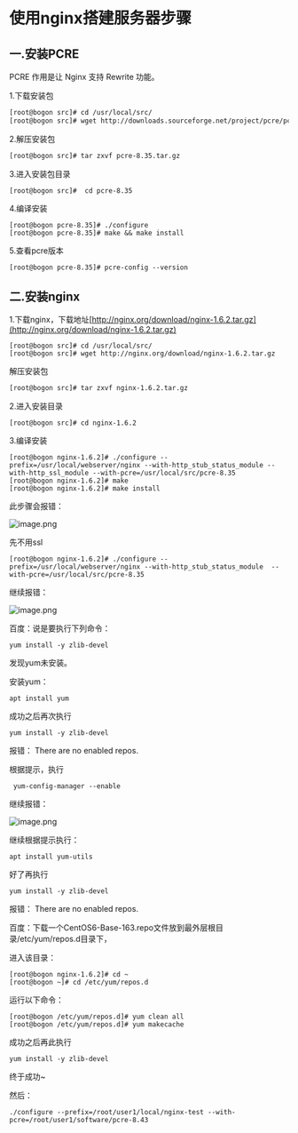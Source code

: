 # 使用nginx搭建服务器步骤

## 一.安装PCRE

PCRE 作用是让 Nginx 支持 Rewrite 功能。

1.下载安装包

```bash
[root@bogon src]# cd /usr/local/src/
[root@bogon src]# wget http://downloads.sourceforge.net/project/pcre/pcre/8.35/pcre-8.35.tar.gz

```

2.解压安装包

```bash
[root@bogon src]# tar zxvf pcre-8.35.tar.gz
```

3.进入安装包目录

```bas
[root@bogon src]#  cd pcre-8.35
```

4.编译安装

```
[root@bogon pcre-8.35]# ./configure
[root@bogon pcre-8.35]# make && make install
```

5.查看pcre版本

```
[root@bogon pcre-8.35]# pcre-config --version
```

## 二.安装nginx

1.下载nginx，下载地址[http://nginx.org/download/nginx-1.6.2.tar.gz](http://nginx.org/download/nginx-1.6.2.tar.gz)

```
[root@bogon src]# cd /usr/local/src/
[root@bogon src]# wget http://nginx.org/download/nginx-1.6.2.tar.gz
```

解压安装包

```2
[root@bogon src]# tar zxvf nginx-1.6.2.tar.gz
```

2.进入安装目录

```
[root@bogon src]# cd nginx-1.6.2
```

3.编译安装

```
[root@bogon nginx-1.6.2]# ./configure --prefix=/usr/local/webserver/nginx --with-http_stub_status_module --with-http_ssl_module --with-pcre=/usr/local/src/pcre-8.35
[root@bogon nginx-1.6.2]# make
[root@bogon nginx-1.6.2]# make install
```

此步骤会报错：

![image.png](https://i.loli.net/2020/06/03/oEUZMfXIa5s3NKQ.png)

先不用ssl

```
[root@bogon nginx-1.6.2]# ./configure --prefix=/usr/local/webserver/nginx --with-http_stub_status_module  --with-pcre=/usr/local/src/pcre-8.35
```

继续报错：

![image.png](https://i.loli.net/2020/06/03/j3etFU6xmlBgXMR.png)

百度：说是要执行下列命令：

```
yum install -y zlib-devel
```

发现yum未安装。

安装yum：

```
apt install yum
```

成功之后再次执行

```
yum install -y zlib-devel
```

报错：	There are no enabled repos.

根据提示，执行

```
 yum-config-manager --enable
```

继续报错：

![image.png](https://i.loli.net/2020/06/03/v8y3N1ighQWsIpn.png)

继续根据提示执行：

```
apt install yum-utils
```

好了再执行

```
yum install -y zlib-devel
```

报错：	There are no enabled repos.

百度：下载一个CentOS6-Base-163.repo文件放到最外层根目录/etc/yum/repos.d目录下，

进入该目录：

```
[root@bogon nginx-1.6.2]# cd ~
[root@bogon ~]# cd /etc/yum/repos.d
```

运行以下命令：

```
[root@bogon /etc/yum/repos.d]# yum clean all
[root@bogon /etc/yum/repos.d]# yum makecache
```

成功之后再此执行

```
yum install -y zlib-devel
```

终于成功~

然后：

```
./configure --prefix=/root/user1/local/nginx-test --with-pcre=/root/user1/software/pcre-8.43
```

